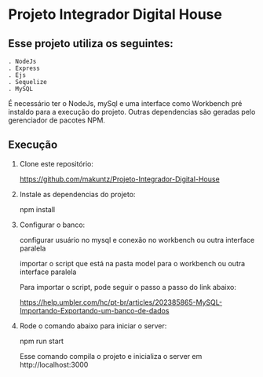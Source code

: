 # Projeto Integrador Digital House

## Esse projeto utiliza os seguintes:

    . NodeJs
    . Express
    . Ejs
    . Sequelize
    . MySQL
    
É necessário ter o NodeJs, mySql e uma interface como Workbench pré instaldo para a execução do projeto. Outras dependencias são geradas pelo gerenciador de pacotes NPM.


## Execução

1. Clone este repositório:

    https://github.com/makuntz/Projeto-Integrador-Digital-House

2. Instale as dependencias do projeto:

    npm install

3. Configurar o banco:

    configurar usuário no mysql e conexão no workbench ou outra interface paralela

    importar o script que está na pasta model para o workbench ou outra interface paralela


    Para importar o script, pode seguir o passo a passo do link abaixo:

    https://help.umbler.com/hc/pt-br/articles/202385865-MySQL-Importando-Exportando-um-banco-de-dados    


4. Rode o comando abaixo para iniciar o server:

    npm run start

    Esse comando compila o projeto e inicializa o server em http://localhost:3000

